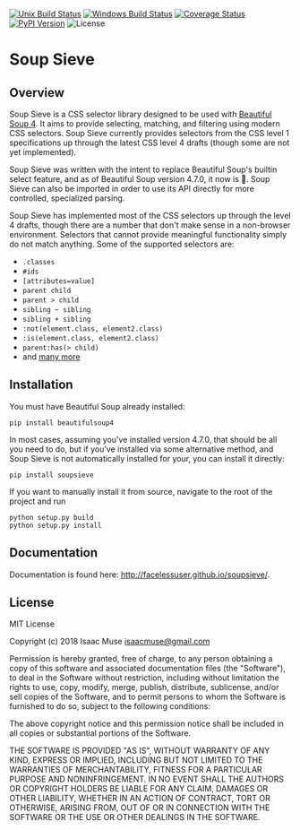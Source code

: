 [![Unix Build Status][travis-image]][travis-link]
[![Windows Build Status][appveyor-image]][appveyor-link]
[![Coverage Status][codecov-image]][codecov-link]
[![PyPI Version][pypi-image]][pypi-link]
![License][license-image-mit]

# Soup Sieve

## Overview

Soup Sieve is a CSS selector library designed to be used with [Beautiful Soup 4][bs4]. It aims to provide selecting,
matching, and filtering using modern CSS selectors. Soup Sieve currently provides selectors from the CSS level 1
specifications up through the latest CSS level 4 drafts (though some are not yet implemented).

Soup Sieve was written with the intent to replace Beautiful Soup's builtin select feature, and as of Beautiful Soup
version 4.7.0, it now is :confetti_ball:. Soup Sieve can also be imported in order to use its API directly for
more controlled, specialized parsing.

Soup Sieve has implemented most of the CSS selectors up through the level 4 drafts, though there are a number that don't
make sense in a non-browser environment. Selectors that cannot provide meaningful functionality simply do not match
anything. Some of the supported selectors are:

- `.classes`
- `#ids`
- `[attributes=value]`
- `parent child`
- `parent > child`
- `sibling ~ sibling`
- `sibling + sibling`
- `:not(element.class, element2.class)`
- `:is(element.class, element2.class)`
- `parent:has(> child)`
- and [many more](https://facelessuser.github.io/soupsieve/selectors/)


## Installation

You must have Beautiful Soup already installed:

```
pip install beautifulsoup4
```

In most cases, assuming you've installed version 4.7.0, that should be all you need to do, but if you've installed via
some alternative method, and Soup Sieve is not automatically installed for your, you can install it directly:

```
pip install soupsieve
```

If you want to manually install it from source, navigate to the root of the project and run

```
python setup.py build
python setup.py install
```

## Documentation

Documentation is found here: http://facelessuser.github.io/soupsieve/.

## License

MIT License

Copyright (c) 2018 Isaac Muse <isaacmuse@gmail.com>

Permission is hereby granted, free of charge, to any person obtaining a copy of this software and associated
documentation files (the "Software"), to deal in the Software without restriction, including without limitation the
rights to use, copy, modify, merge, publish, distribute, sublicense, and/or sell copies of the Software, and to permit
persons to whom the Software is furnished to do so, subject to the following conditions:

The above copyright notice and this permission notice shall be included in all copies or substantial portions of the
Software.

THE SOFTWARE IS PROVIDED "AS IS", WITHOUT WARRANTY OF ANY KIND, EXPRESS OR IMPLIED, INCLUDING BUT NOT LIMITED TO THE
WARRANTIES OF MERCHANTABILITY, FITNESS FOR A PARTICULAR PURPOSE AND NONINFRINGEMENT. IN NO EVENT SHALL THE AUTHORS OR
COPYRIGHT HOLDERS BE LIABLE FOR ANY CLAIM, DAMAGES OR OTHER LIABILITY, WHETHER IN AN ACTION OF CONTRACT, TORT OR
OTHERWISE, ARISING FROM, OUT OF OR IN CONNECTION WITH THE SOFTWARE OR THE USE OR OTHER DEALINGS IN THE SOFTWARE.

[bs4]: https://beautiful-soup-4.readthedocs.io/en/latest/#

[codecov-image]: https://img.shields.io/codecov/c/github/facelessuser/soupsieve/master.svg
[codecov-link]: https://codecov.io/github/facelessuser/soupsieve
[travis-image]: https://img.shields.io/travis/facelessuser/soupsieve/master.svg?label=Unix%20Build&logo=travis
[travis-link]: https://travis-ci.org/facelessuser/soupsieve
[appveyor-image]: https://img.shields.io/appveyor/ci/facelessuser/soupsieve/master.svg?label=Windows%20Build&logo=appveyor
[appveyor-link]: https://ci.appveyor.com/project/facelessuser/soupsieve
[pypi-image]: https://img.shields.io/pypi/v/soupsieve.svg?logo=python&logoColor=white
[pypi-link]: https://pypi.python.org/pypi/soupsieve
[license-image-mit]: https://img.shields.io/badge/license-MIT-blue.svg
